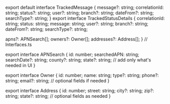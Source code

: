export default  interface TrackedMessage {
  message?: string;
  correlationId: string;
  status?: string;
  user?: string;
  branch?: string;
  dateFrom?: string;
  searchType?: string; 
}
export interface TrackedStatusDetails {
  correlationId: string;
  status: string;
  message: string;
  user?: string;
  branch?: string;
  dateFrom?: string;
  searchType?: string;

  apns?: APNSearch[];
  owners?: Owner[];
  addresses?: Address[];
}
// Interfaces.ts

export interface APNSearch {
  id: number;
  searchedAPN: string;
  searchDate?: string;
  county?: string;
  state?: string;
  // add only what's needed in UI
}

export interface Owner {
  id: number;
  name: string;
  type?: string;
  phone?: string;
  email?: string;
  // optional fields if needed
}

export interface Address {
  id: number;
  street: string;
  city?: string;
  zip?: string;
  state?: string;
  // optional fields as needed
}
